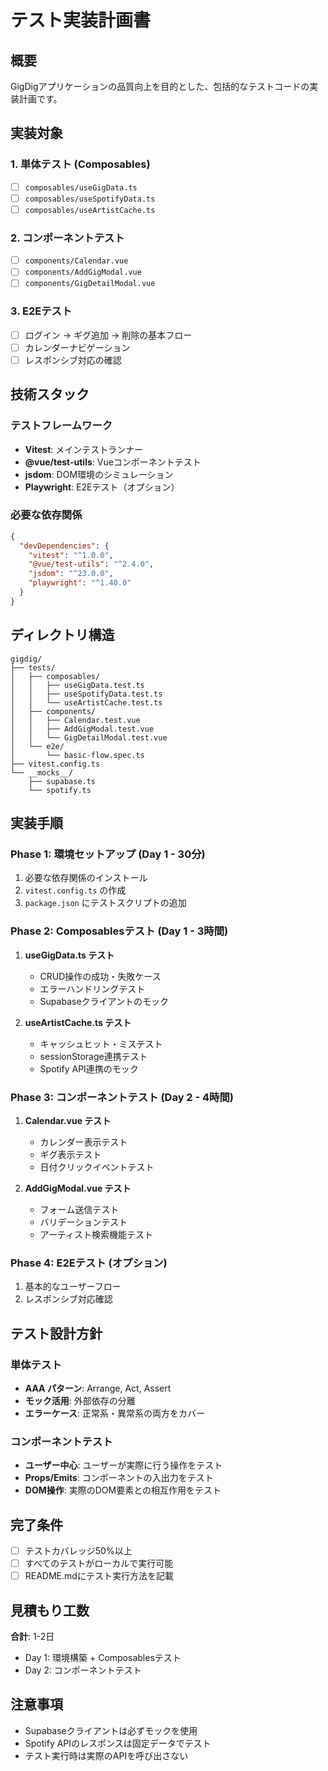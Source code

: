 # テスト実装計画書

## 概要
GigDigアプリケーションの品質向上を目的とした、包括的なテストコードの実装計画です。

## 実装対象

### 1. 単体テスト (Composables)
- [ ] `composables/useGigData.ts`
- [ ] `composables/useSpotifyData.ts` 
- [ ] `composables/useArtistCache.ts`

### 2. コンポーネントテスト
- [ ] `components/Calendar.vue`
- [ ] `components/AddGigModal.vue`
- [ ] `components/GigDetailModal.vue`

### 3. E2Eテスト
- [ ] ログイン → ギグ追加 → 削除の基本フロー
- [ ] カレンダーナビゲーション
- [ ] レスポンシブ対応の確認

## 技術スタック

### テストフレームワーク
- **Vitest**: メインテストランナー
- **@vue/test-utils**: Vueコンポーネントテスト
- **jsdom**: DOM環境のシミュレーション
- **Playwright**: E2Eテスト（オプション）

### 必要な依存関係
```json
{
  "devDependencies": {
    "vitest": "^1.0.0",
    "@vue/test-utils": "^2.4.0",
    "jsdom": "^23.0.0",
    "playwright": "^1.40.0"
  }
}
```

## ディレクトリ構造

```
gigdig/
├── tests/
│   ├── composables/
│   │   ├── useGigData.test.ts
│   │   ├── useSpotifyData.test.ts
│   │   └── useArtistCache.test.ts
│   ├── components/
│   │   ├── Calendar.test.vue
│   │   ├── AddGigModal.test.vue
│   │   └── GigDetailModal.test.vue
│   └── e2e/
│       └── basic-flow.spec.ts
├── vitest.config.ts
└── __mocks__/
    ├── supabase.ts
    └── spotify.ts
```

## 実装手順

### Phase 1: 環境セットアップ (Day 1 - 30分)
1. 必要な依存関係のインストール
2. `vitest.config.ts` の作成
3. `package.json` にテストスクリプトの追加

### Phase 2: Composablesテスト (Day 1 - 3時間)
1. **useGigData.ts テスト**
   - CRUD操作の成功・失敗ケース
   - エラーハンドリングテスト
   - Supabaseクライアントのモック

2. **useArtistCache.ts テスト**
   - キャッシュヒット・ミステスト
   - sessionStorage連携テスト
   - Spotify API連携のモック

### Phase 3: コンポーネントテスト (Day 2 - 4時間)
1. **Calendar.vue テスト**
   - カレンダー表示テスト
   - ギグ表示テスト
   - 日付クリックイベントテスト

2. **AddGigModal.vue テスト**
   - フォーム送信テスト
   - バリデーションテスト
   - アーティスト検索機能テスト

### Phase 4: E2Eテスト (オプション)
1. 基本的なユーザーフロー
2. レスポンシブ対応確認

## テスト設計方針

### 単体テスト
- **AAA パターン**: Arrange, Act, Assert
- **モック活用**: 外部依存の分離
- **エラーケース**: 正常系・異常系の両方をカバー

### コンポーネントテスト
- **ユーザー中心**: ユーザーが実際に行う操作をテスト
- **Props/Emits**: コンポーネントの入出力をテスト
- **DOM操作**: 実際のDOM要素との相互作用をテスト

## 完了条件
- [ ] テストカバレッジ50%以上
- [ ] すべてのテストがローカルで実行可能
- [ ] README.mdにテスト実行方法を記載

## 見積もり工数
**合計**: 1-2日

- Day 1: 環境構築 + Composablesテスト
- Day 2: コンポーネントテスト

## 注意事項
- Supabaseクライアントは必ずモックを使用
- Spotify APIのレスポンスは固定データでテスト
- テスト実行時は実際のAPIを呼び出さない
